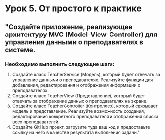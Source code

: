 # Урок 5. От простого к практике

## "Создайте приложение, реализующее архитектуру MVC (Model-View-Controller) для управления данными о преподавателях в системе. 

### Необходимо выполнить следующие шаги:
  1. Создайте класс TeacherService (Модель), который будет отвечать за управление данными о преподавателях. Реализуйте функции для добавления, редактирования и отображения информации о преподавателях.
  2. Создайте класс TeacherView (Представление), который будет отвечать за отображение данных о преподавателях на экране.
  3. Создайте класс TeacherController (Контроллер), который связывает модель и представление. Реализуйте возможность создания, редактирования конкретного преподавателя и отображения списка всех преподавателей.
  4. Создайте GitHub проект, загрузите туда ваш код и предоставьте ссылку на него в качестве результата выполнения задачи."
